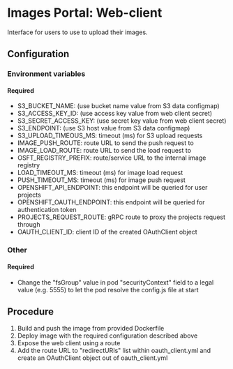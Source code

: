 # Images Portal: Web-client

Interface for users to use to upload their images.

## Configuration

### Environment variables

#### Required

* S3_BUCKET_NAME: (use bucket name value from S3 data configmap)
* S3_ACCESS_KEY_ID: (use access key value from web client secret)
* S3_SECRET_ACCESS_KEY: (use secret key value from web client secret)
* S3_ENDPOINT: (use S3 host value from S3 data configmap)
* S3_UPLOAD_TIMEOUS_MS: timeout (ms) for S3 upload requests
* IMAGE_PUSH_ROUTE: route URL to send the push request to
* IMAGE_LOAD_ROUTE: route URL to send the load request to
* OSFT_REGISTRY_PREFIX: route/service URL to the internal image registry
* LOAD_TIMEOUT_MS: timeout (ms) for image load request
* PUSH_TIMEOUT_MS: timeout (ms) for image push request
* OPENSHIFT_API_ENDPOINT: this endpoint will be queried for user projects
* OPENSHIFT_OAUTH_ENDPOINT: this endpoint will be queried for authentication token
* PROJECTS_REQUEST_ROUTE: gRPC route to proxy the projects request through
* OAUTH_CLIENT_ID: client ID of the created OAuthClient object

### Other

#### Required

* Change the "fsGroup" value in pod "securityContext" field to a legal value (e.g. 5555) to let the pod resolve the config.js file at start

## Procedure

1. Build and push the image from provided Dockerfile
2. Deploy image with the required configuration described above
3. Expose the web client using a route
4. Add the route URL to "redirectURIs" list within oauth_client.yml and create an OAuthClient object out of oauth_client.yml
